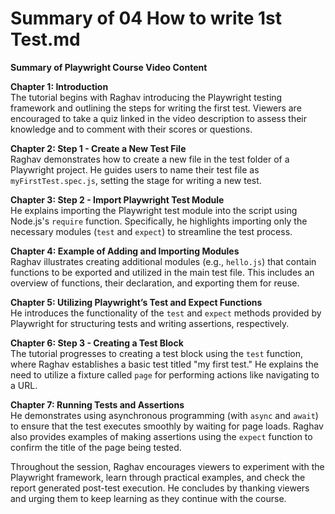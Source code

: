 # Summary of 04 How to write 1st Test.md

**Summary of Playwright Course Video Content**

**Chapter 1: Introduction**  
The tutorial begins with Raghav introducing the Playwright testing framework and outlining the steps for writing the first test. Viewers are encouraged to take a quiz linked in the video description to assess their knowledge and to comment with their scores or questions.

**Chapter 2: Step 1 - Create a New Test File**  
Raghav demonstrates how to create a new file in the test folder of a Playwright project. He guides users to name their test file as `myFirstTest.spec.js`, setting the stage for writing a new test.

**Chapter 3: Step 2 - Import Playwright Test Module**  
He explains importing the Playwright test module into the script using Node.js's `require` function. Specifically, he highlights importing only the necessary modules (`test` and `expect`) to streamline the test process.

**Chapter 4: Example of Adding and Importing Modules**  
Raghav illustrates creating additional modules (e.g., `hello.js`) that contain functions to be exported and utilized in the main test file. This includes an overview of functions, their declaration, and exporting them for reuse.

**Chapter 5: Utilizing Playwright’s Test and Expect Functions**  
He introduces the functionality of the `test` and `expect` methods provided by Playwright for structuring tests and writing assertions, respectively.

**Chapter 6: Step 3 - Creating a Test Block**  
The tutorial progresses to creating a test block using the `test` function, where Raghav establishes a basic test titled "my first test." He explains the need to utilize a fixture called `page` for performing actions like navigating to a URL.

**Chapter 7: Running Tests and Assertions**  
He demonstrates using asynchronous programming (with `async` and `await`) to ensure that the test executes smoothly by waiting for page loads. Raghav also provides examples of making assertions using the `expect` function to confirm the title of the page being tested.

Throughout the session, Raghav encourages viewers to experiment with the Playwright framework, learn through practical examples, and check the report generated post-test execution. He concludes by thanking viewers and urging them to keep learning as they continue with the course.